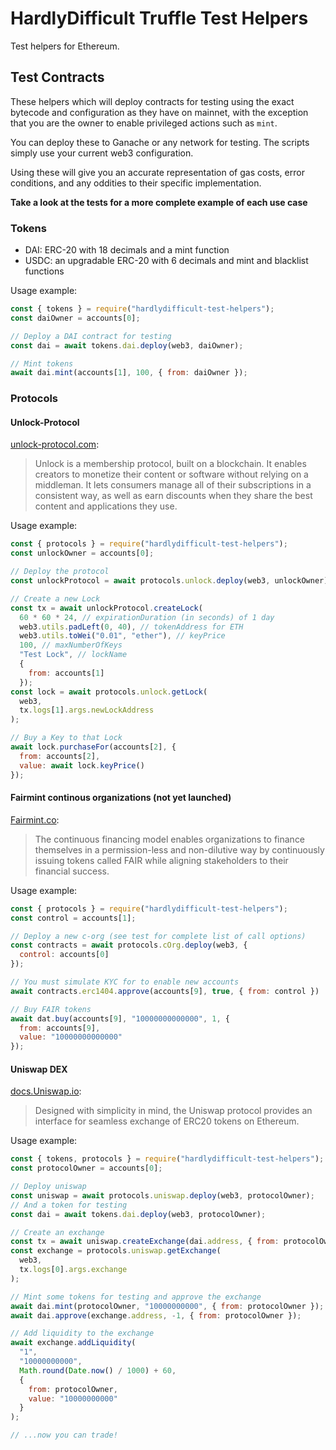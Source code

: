 # HardlyDifficult Truffle Test Helpers

Test helpers for Ethereum.

## Test Contracts

These helpers which will deploy contracts for testing using the exact bytecode and configuration as they have on mainnet, with the exception that you are the owner to enable privileged actions such as `mint`.

You can deploy these to Ganache or any network for testing. The scripts simply use your current web3 configuration.

Using these will give you an accurate representation of gas costs, error conditions, and any oddities to their specific implementation.

**Take a look at the tests for a more complete example of each use case**

### Tokens

 - DAI: ERC-20 with 18 decimals and a mint function
 - USDC: an upgradable ERC-20 with 6 decimals and mint and blacklist functions

Usage example: 

```javascript
const { tokens } = require("hardlydifficult-test-helpers");
const daiOwner = accounts[0];

// Deploy a DAI contract for testing
const dai = await tokens.dai.deploy(web3, daiOwner);

// Mint tokens
await dai.mint(accounts[1], 100, { from: daiOwner });
```

### Protocols 

#### Unlock-Protocol

[unlock-protocol.com](https://unlock-protocol.com):
> Unlock is a membership protocol, built on a blockchain. It enables creators to monetize their content or software without relying on a middleman. It lets consumers manage all of their subscriptions in a consistent way, as well as earn discounts when they share the best content and applications they use.

Usage example:

```javascript
const { protocols } = require("hardlydifficult-test-helpers");
const unlockOwner = accounts[0];

// Deploy the protocol
const unlockProtocol = await protocols.unlock.deploy(web3, unlockOwner);

// Create a new Lock
const tx = await unlockProtocol.createLock(
  60 * 60 * 24, // expirationDuration (in seconds) of 1 day
  web3.utils.padLeft(0, 40), // tokenAddress for ETH
  web3.utils.toWei("0.01", "ether"), // keyPrice
  100, // maxNumberOfKeys
  "Test Lock", // lockName
  {
    from: accounts[1]
  });
const lock = await protocols.unlock.getLock(
  web3,
  tx.logs[1].args.newLockAddress
);

// Buy a Key to that Lock
await lock.purchaseFor(accounts[2], {
  from: accounts[2],
  value: await lock.keyPrice()
});
```

#### Fairmint continous organizations (not yet launched)

[Fairmint.co](https://fairmint.co):

> The continuous financing model enables organizations to finance themselves in a permission-less and non-dilutive way by continuously issuing tokens called FAIR while aligning stakeholders to their financial success.

Usage example:

```javascript
const { protocols } = require("hardlydifficult-test-helpers");
const control = accounts[1];

// Deploy a new c-org (see test for complete list of call options)
const contracts = await protocols.cOrg.deploy(web3, {
  control: accounts[0]
});

// You must simulate KYC for to enable new accounts
await contracts.erc1404.approve(accounts[9], true, { from: control })

// Buy FAIR tokens
await dat.buy(accounts[9], "10000000000000", 1, {
  from: accounts[9],
  value: "10000000000000"
});
```

#### Uniswap DEX

[docs.Uniswap.io](https://docs.uniswap.io/):

> Designed with simplicity in mind, the Uniswap protocol provides an interface for seamless exchange of ERC20 tokens on Ethereum.

Usage example:

```javascript
const { tokens, protocols } = require("hardlydifficult-test-helpers");
const protocolOwner = accounts[0];

// Deploy uniswap
const uniswap = await protocols.uniswap.deploy(web3, protocolOwner);
// And a token for testing
const dai = await tokens.dai.deploy(web3, protocolOwner);

// Create an exchange
const tx = await uniswap.createExchange(dai.address, { from: protocolOwner });
const exchange = protocols.uniswap.getExchange(
  web3,
  tx.logs[0].args.exchange
);

// Mint some tokens for testing and approve the exchange
await dai.mint(protocolOwner, "10000000000", { from: protocolOwner });
await dai.approve(exchange.address, -1, { from: protocolOwner });

// Add liquidity to the exchange
await exchange.addLiquidity(
  "1",
  "10000000000",
  Math.round(Date.now() / 1000) + 60,
  {
    from: protocolOwner,
    value: "10000000000"
  }
);

// ...now you can trade!
```
